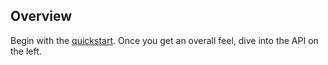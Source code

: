 ## Overview

Begin with the [quickstart](quickstart/). Once you get an overall feel,
dive into the API on the left.